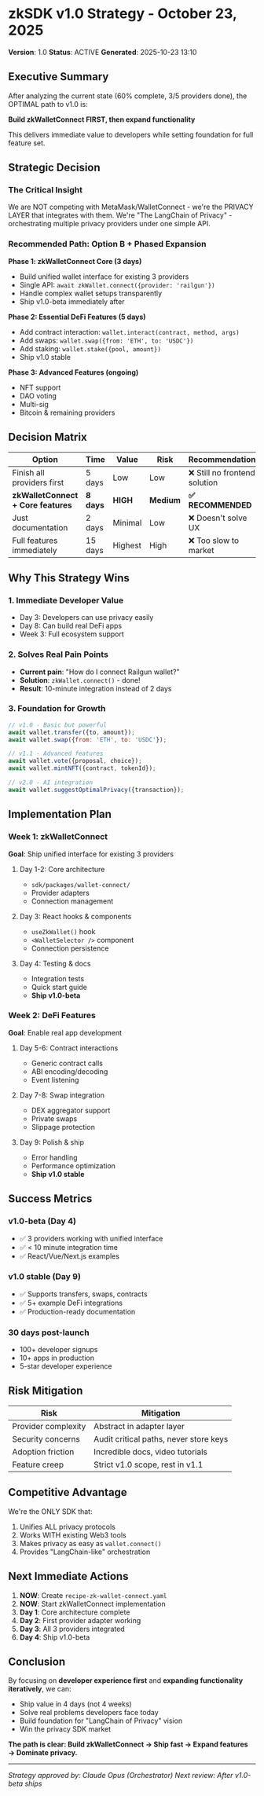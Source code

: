 # zkSDK v1.0 Strategy - October 23, 2025
**Version**: 1.0
**Status**: ACTIVE
**Generated**: 2025-10-23 13:10

## Executive Summary

After analyzing the current state (60% complete, 3/5 providers done), the OPTIMAL path to v1.0 is:

**Build zkWalletConnect FIRST, then expand functionality**

This delivers immediate value to developers while setting foundation for full feature set.

## Strategic Decision

### The Critical Insight
We are NOT competing with MetaMask/WalletConnect - we're the PRIVACY LAYER that integrates with them. We're "The LangChain of Privacy" - orchestrating multiple privacy providers under one simple API.

### Recommended Path: Option B + Phased Expansion

**Phase 1: zkWalletConnect Core (3 days)**
- Build unified wallet interface for existing 3 providers
- Single API: `await zkWallet.connect({provider: 'railgun'})`
- Handle complex wallet setups transparently
- Ship v1.0-beta immediately after

**Phase 2: Essential DeFi Features (5 days)**
- Add contract interaction: `wallet.interact(contract, method, args)`
- Add swaps: `wallet.swap({from: 'ETH', to: 'USDC'})`
- Add staking: `wallet.stake({pool, amount})`
- Ship v1.0 stable

**Phase 3: Advanced Features (ongoing)**
- NFT support
- DAO voting
- Multi-sig
- Bitcoin & remaining providers

## Decision Matrix

| Option | Time | Value | Risk | Recommendation |
|--------|------|-------|------|----------------|
| Finish all providers first | 5 days | Low | Low | ❌ Still no frontend solution |
| **zkWalletConnect + Core features** | **8 days** | **HIGH** | **Medium** | **✅ RECOMMENDED** |
| Just documentation | 2 days | Minimal | Low | ❌ Doesn't solve UX |
| Full features immediately | 15 days | Highest | High | ❌ Too slow to market |

## Why This Strategy Wins

### 1. Immediate Developer Value
- Day 3: Developers can use privacy easily
- Day 8: Can build real DeFi apps
- Week 3: Full ecosystem support

### 2. Solves Real Pain Points
- **Current pain**: "How do I connect Railgun wallet?"
- **Solution**: `zkWallet.connect()` - done!
- **Result**: 10-minute integration instead of 2 days

### 3. Foundation for Growth
```javascript
// v1.0 - Basic but powerful
await wallet.transfer({to, amount});
await wallet.swap({from: 'ETH', to: 'USDC'});

// v1.1 - Advanced features
await wallet.vote({proposal, choice});
await wallet.mintNFT({contract, tokenId});

// v2.0 - AI integration
await wallet.suggestOptimalPrivacy({transaction});
```

## Implementation Plan

### Week 1: zkWalletConnect
**Goal**: Ship unified interface for existing 3 providers

1. Day 1-2: Core architecture
   - `sdk/packages/wallet-connect/`
   - Provider adapters
   - Connection management

2. Day 3: React hooks & components
   - `useZkWallet()` hook
   - `<WalletSelector />` component
   - Connection persistence

3. Day 4: Testing & docs
   - Integration tests
   - Quick start guide
   - **Ship v1.0-beta**

### Week 2: DeFi Features
**Goal**: Enable real app development

1. Day 5-6: Contract interactions
   - Generic contract calls
   - ABI encoding/decoding
   - Event listening

2. Day 7-8: Swap integration
   - DEX aggregator support
   - Private swaps
   - Slippage protection

3. Day 9: Polish & ship
   - Error handling
   - Performance optimization
   - **Ship v1.0 stable**

## Success Metrics

### v1.0-beta (Day 4)
- ✅ 3 providers working with unified interface
- ✅ < 10 minute integration time
- ✅ React/Vue/Next.js examples

### v1.0 stable (Day 9)
- ✅ Supports transfers, swaps, contracts
- ✅ 5+ example DeFi integrations
- ✅ Production-ready documentation

### 30 days post-launch
- 100+ developer signups
- 10+ apps in production
- 5-star developer experience

## Risk Mitigation

| Risk | Mitigation |
|------|------------|
| Provider complexity | Abstract in adapter layer |
| Security concerns | Audit critical paths, never store keys |
| Adoption friction | Incredible docs, video tutorials |
| Feature creep | Strict v1.0 scope, rest in v1.1 |

## Competitive Advantage

We're the ONLY SDK that:
1. Unifies ALL privacy protocols
2. Works WITH existing Web3 tools
3. Makes privacy as easy as `wallet.connect()`
4. Provides "LangChain-like" orchestration

## Next Immediate Actions

1. **NOW**: Create `recipe-zk-wallet-connect.yaml`
2. **NOW**: Start zkWalletConnect implementation
3. **Day 1**: Core architecture complete
4. **Day 2**: First provider adapter working
5. **Day 3**: All 3 providers integrated
6. **Day 4**: Ship v1.0-beta

## Conclusion

By focusing on **developer experience first** and **expanding functionality iteratively**, we can:
- Ship value in 4 days (not 4 weeks)
- Solve real problems developers face today
- Build foundation for "LangChain of Privacy" vision
- Win the privacy SDK market

**The path is clear: Build zkWalletConnect → Ship fast → Expand features → Dominate privacy.**

---
*Strategy approved by: Claude Opus (Orchestrator)*
*Next review: After v1.0-beta ships*